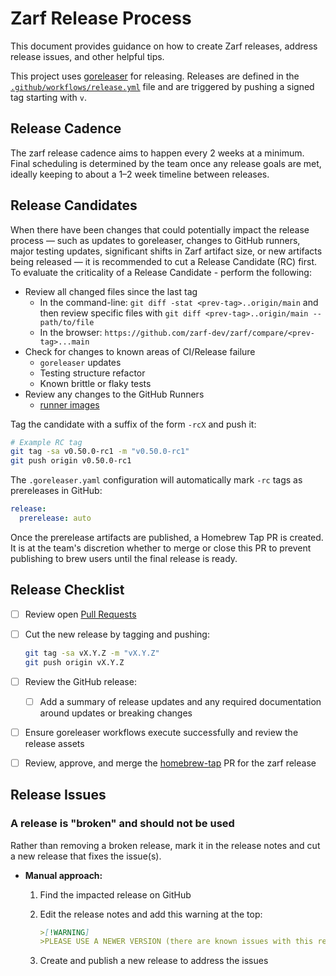 # Zarf Release Process

This document provides guidance on how to create Zarf releases, address release issues, and other helpful tips.

This project uses [goreleaser](https://github.com/goreleaser/goreleaser-action) for releasing. Releases are defined in the [`.github/workflows/release.yml`](.github/workflows/release.yml) file and are triggered by pushing a signed tag starting with `v`.

## Release Cadence

The zarf release cadence aims to happen every 2 weeks at a minimum. Final scheduling is determined by the team once any release goals are met, ideally keeping to about a 1–2 week timeline between releases.

## Release Candidates

When there have been changes that could potentially impact the release process — such as updates to goreleaser, changes to GitHub runners, major testing updates, significant shifts in Zarf artifact size, or new artifacts being released — it is recommended to cut a Release Candidate (RC) first. To evaluate the criticality of a Release Candidate - perform the following:
- Review all changed files since the last tag
  - In the command-line: `git diff -stat <prev-tag>..origin/main` and then review specific files with `git diff <prev-tag>..origin/main -- path/to/file`
  - In the browser: `https://github.com/zarf-dev/zarf/compare/<prev-tag>...main`
- Check for changes to known areas of CI/Release failure
  - `goreleaser` updates
  - Testing structure refactor
  - Known brittle or flaky tests
- Review any changes to the GitHub Runners
  - [runner images](https://github.com/actions/runner-images)

Tag the candidate with a suffix of the form `-rcX` and push it:

```bash
# Example RC tag
git tag -sa v0.50.0-rc1 -m "v0.50.0-rc1"
git push origin v0.50.0-rc1
```

The `.goreleaser.yaml` configuration will automatically mark `-rc` tags as prereleases in GitHub:

```yaml
release:
  prerelease: auto
```

Once the prerelease artifacts are published, a Homebrew Tap PR is created. It is at the team's discretion whether to merge or close this PR to prevent publishing to brew users until the final release is ready.

## Release Checklist

* [ ] Review open [Pull Requests](https://github.com/defenseunicorns/zarf/pulls)
* [ ] Cut the new release by tagging and pushing:

  ```bash
  git tag -sa vX.Y.Z -m "vX.Y.Z"
  git push origin vX.Y.Z
  ```
* [ ] Review the GitHub release:
  * [ ] Add a summary of release updates and any required documentation around updates or breaking changes
* [ ] Ensure goreleaser workflows execute successfully and review the release assets
* [ ] Review, approve, and merge the [homebrew-tap](https://github.com/defenseunicorns/homebrew-tap) PR for the zarf release

## Release Issues

### A release is "broken" and should not be used

Rather than removing a broken release, mark it in the release notes and cut a new release that fixes the issue(s).

* **Manual approach:**

  1. Find the impacted release on GitHub
  2. Edit the release notes and add this warning at the top:

     ```md
     >[!WARNING]
     >PLEASE USE A NEWER VERSION (there are known issues with this release)
     ```
  3. Create and publish a new release to address the issues
